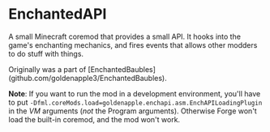 # EnchantedAPI
A small Minecraft coremod that provides a small API. It hooks into the game's enchanting mechanics, and fires events that allows other modders to do stuff with things.

Originally was a part of [EnchantedBaubles] (github.com/goldenapple3/EnchantedBaubles).

**Note**: If you want to run the mod in a development environment, you'll have to put
```-Dfml.coreMods.load=goldenapple.enchapi.asm.EnchAPILoadingPlugin``` in the *VM* arguments 
(*not* the Program arguments). Otherwise Forge won't load the built-in coremod, and the mod won't work.
